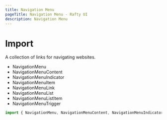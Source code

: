 ```yaml
---
title: Navigation Menu
pageTitle: Navigation Menu - Rafty UI
description: Navigation Menu
---
```


# Import

A collection of links for navigating websites.

- NavigationMenu
- NavigationMenuContent
- NavigationMenuIndicator
- NavigationMenuItem
- NavigationMenuLink
- NavigationMenuList
- NavigationMenuListItem
- NavigationMenuTrigger

```jsx
import { NavigationMenu, NavigationMenuContent, NavigationMenuIndicator, NavigationMenuItem, NavigationMenuLink, NavigationMenuList, NavigationMenuListItem, NavigationMenuTrigger } from "@rafty/ui";
```
